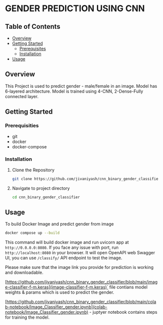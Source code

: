 # GENDER PREDICTION USING CNN

## Table of Contents
- [Overview](#overview)
- [Getting Started](#getting-started)
    - [Prerequisites](#prerequisites)
    - [Installation](#installation)
- [Usage](#usage)

## Overview
This Project is used to predict gender - male/female in an image. Model has 6-layered architecture. Model is trained using 4-CNN, 2-Dense-Fully connected layer. 

## Getting Started

### Prerequisities

- git
- docker
- docker-compose

### Installation

1. Clone the Repository
    ```bash
    git clone https://github.com/jivaniyash/cnn_binary_gender_classifier.git
    ```

2. Navigate to project directory
    ```bash
    cd cnn_binary_gender_classifier
    ```
## Usage

To build Docker Image and predict gender from image
```bash
docker compose up --build
```

This command will build docker image and run uvicorn app at `http://0.0.0.0:8080`. If you face any issue with port, run `http://localhost:8080` in your browser. It will open OpenAPI web Swagger UI, you can use `/classify/` API endpoint to test the image.

Please make sure that the image link you provide for prediction is working and downloadable.

[https://github.com/jivaniyash/cnn_binary_gender_classifier/blob/main/image-classifier-f-m.keras](image-classifier-f-m.keras)` file contians model weights & params which is used to predict the gender.

[https://github.com/jivaniyash/cnn_binary_gender_classifier/blob/main/colab-notebook/Image_Classifier_gender.ipynb](colab-notebook/Image_Classifier_gender.ipynb) - juptyer notebook contains steps for training the model. 

 